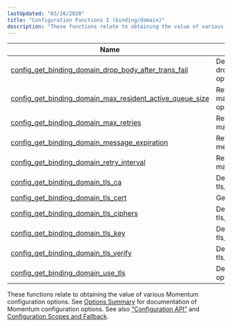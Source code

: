 ```yaml
---
lastUpdated: "03/26/2020"
title: "Configuration Functions I (binding/domain)"
description: "These functions relate to obtaining the value of various Momentum configuration options See Options Summary for documentation of Momentum configuration options See also Section 1 3 5 Configuration API and Configuration Scopes and Fallback..."
---
```



| Name                                                                                                                                                                            | Description                                                   |
|---------------------------------------------------------------------------------------------------------------------------------------------------------------------------------|---------------------------------------------------------------|
| [config_get_binding_domain_drop_body_after_trans_fail](/momentum/3/3-api/apis-config-get-binding-domain-drop-body-after-trans-fail)         | Determine the value of the drop_body_after_trans_fail option  |
| [config_get_binding_domain_max_resident_active_queue_size](/momentum/3/3-api/apis-config-get-binding-domain-max-resident-active-queue-size) | Return the value of the max_resident_active_queue_size option |
| [config_get_binding_domain_max_retries](/momentum/3/3-api/apis-config-get-binding-domain-max-retries)                                       | Return the value of the max_retries option                    |
| [config_get_binding_domain_message_expiration](/momentum/3/3-api/apis-config-get-binding-domain-message-expiration)                         | Return the value of the message_expiration option             |
| [config_get_binding_domain_retry_interval](/momentum/3/3-api/apis-config-get-binding-domain-retry-interval)                                 | Return the value of the max_retry_interval option             |
| [config_get_binding_domain_tls_ca](/momentum/3/3-api/apis-config-get-binding-domain-tls-ca)                                                 | Determine the value of the tls_ca option                      |
| [config_get_binding_domain_tls_cert](/momentum/3/3-api/apis-config-get-binding-domain-tls-cert)                                             | Get TLS certification data                                    |
| [config_get_binding_domain_tls_ciphers](/momentum/3/3-api/apis-config-get-binding-domain-tls-ciphers)                                       | Determine the value of the tls_ciphers option                 |
| [config_get_binding_domain_tls_key](/momentum/3/3-api/apis-config-get-binding-domain-tls-key)                                               | Determine the value of the tls_key option                     |
| [config_get_binding_domain_tls_verify](/momentum/3/3-api/apis-config-get-binding-domain-tls-verify)                                         | Determine the value of the tls_verify option                  |
| [config_get_binding_domain_use_tls](/momentum/3/3-api/apis-config-get-binding-domain-use-tls)                                               | Determine the value of the tls option                         |

These functions relate to obtaining the value of various Momentum configuration options. See [Options Summary](/momentum/3/3-reference/options-summary) for documentation of Momentum configuration options. See also [“Configuration API”](/momentum/3/3-api/arch-primary-apis#arch.configuration) and [Configuration Scopes and Fallback](/momentum/3/3-reference/3-reference-ecelerity-conf-fallback).
